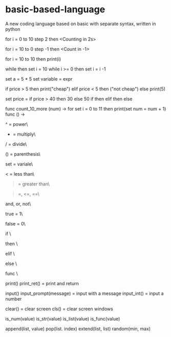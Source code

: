 # basic-based-language
A new coding language based on basic with separate syntax, written in python


for i = 0 to 10 step 2 then 
<Counting in 2s>

for i = 10 to 0 step -1 then <expr> 
<Count in -1>

for i = 10 to 10 then print(i)


while <condition> then <expression>
set i = 10
while i >= 0 then set i = i -1 

set a =  5 * 5
set variable = expr

if price > 5 then print("cheap") elif price < 5 then ("not cheap") else print(5)

set price = if price > 40 then 30 else 50
if <condition> then <expr> elif <condition> then <expr> else <expr>

func  count_10_more (num) -> for set i = 0 to 11 then print(set num = num + 1)
func <name> (<inputs>) -> <expr>

^ = power\

* = multiply\

/ =  divide\

() = parenthesis\

set = variale\

< = less than\

> = greater than\

>=, <=, ==\

and, or, not\

true = 1\

false = 0\

if <expression>\
  
then <expression>\
  
elif <expression>\
  
else <expression>\
  
func \

print(<expr>)
print_ret(<expr>) = print and return

input()
input_prompt(message) = input with a message
input_int() = input a number

clear() = clear screen 
cls() = clear screen windows

is_num(value)
is_str(value)
is_list(value)
is_func(value)

append(list, value)
pop(list. index)
extend(list, list)
random(min, max)




